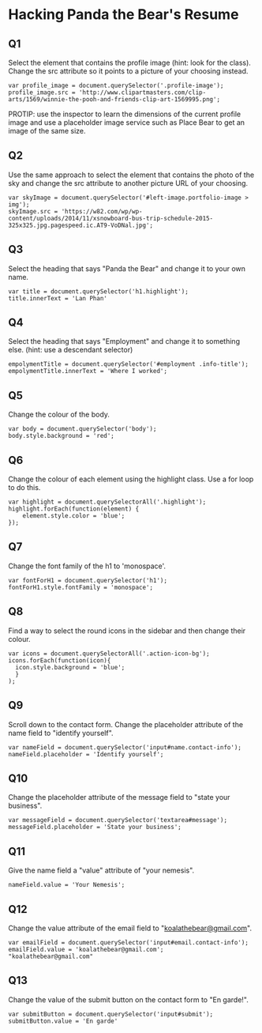 # Hacking Panda the Bear's Resume

## Q1
Select the element that contains the profile image (hint: look for the class). Change the src attribute so it points to a picture of your choosing instead.

```
var profile_image = document.querySelector('.profile-image');
profile_image.src = 'http://www.clipartmasters.com/clip-arts/1569/winnie-the-pooh-and-friends-clip-art-1569995.png';
```

PROTIP: use the inspector to learn the dimensions of the current profile image and use a placeholder image service such as Place Bear to get an image of the same size.

## Q2
Use the same approach to select the element that contains the photo of the sky and change the src attribute to another picture URL of your choosing.

```
var skyImage = document.querySelector('#left-image.portfolio-image > img');
skyImage.src = 'https://w82.com/wp/wp-content/uploads/2014/11/xsnowboard-bus-trip-schedule-2015-325x325.jpg.pagespeed.ic.AT9-VoDNal.jpg';
```

## Q3
Select the heading that says "Panda the Bear" and change it to your own name.
```
var title = document.querySelector('h1.highlight');
title.innerText = 'Lan Phan'
```

## Q4
Select the heading that says "Employment" and change it to something else. (hint: use a descendant selector)
```
empolymentTitle = document.querySelector('#employment .info-title');
empolymentTitle.innerText = 'Where I worked';
```

## Q5
Change the colour of the body.
```
var body = document.querySelector('body');
body.style.background = 'red';
```

## Q6
Change the colour of each element using the highlight class. Use a for loop to do this.
```
var highlight = document.querySelectorAll('.highlight');
highlight.forEach(function(element) {
    element.style.color = 'blue';
});
```
## Q7
Change the font family of the h1 to 'monospace'.
```
var fontForH1 = document.querySelector('h1');
fontForH1.style.fontFamily = 'monospace';
```

## Q8
Find a way to select the round icons in the sidebar and then change their colour.
```
var icons = document.querySelectorAll('.action-icon-bg');
icons.forEach(function(icon){
  icon.style.background = 'blue';
  }
);
```
## Q9
Scroll down to the contact form. Change the placeholder attribute of the name field to "identify yourself".
```
var nameField = document.querySelector('input#name.contact-info');
nameField.placeholder = 'Identify yourself';
```

## Q10
Change the placeholder attribute of the message field to "state your business".
```
var messageField = document.querySelector('textarea#message');
messageField.placeholder = 'State your business';
```

## Q11
Give the name field a "value" attribute of "your nemesis".
```
nameField.value = 'Your Nemesis';
```

## Q12
Change the value attribute of the email field to "koalathebear@gmail.com".
```
var emailField = document.querySelector('input#email.contact-info');
emailField.value = 'koalathebear@gmail.com';
"koalathebear@gmail.com"
```

## Q13
Change the value of the submit button on the contact form to "En garde!".
```
var submitButton = document.querySelector('input#submit');
submitButton.value = 'En garde'
```
